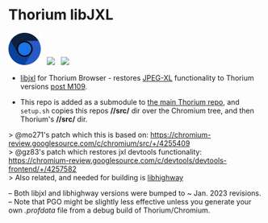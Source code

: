 # Thorium libJXL

<img src="https://raw.githubusercontent.com/Alex313031/Thorium/main/logos/NEW/thorium.svg" width="64">&nbsp;&nbsp;&nbsp;<img src="https://raw.githubusercontent.com/Alex313031/thorium-libjxl/main/plus-sign.svg" width="64">&nbsp;&nbsp;&nbsp;<img src="https://raw.githubusercontent.com/Alex313031/thorium-libjxl/main/JPEG_XL_logo.svg" width="54">

 - [libjxl](https://github.com/libjxl/libjxl) for Thorium Browser - restores [JPEG-XL](https://jpegxl.info/) functionality to Thorium versions [post M109](https://chromium-review.googlesource.com/c/chromium/src/+/4081749).

 - This repo is added as a submodule to [the main Thorium repo](https://github.com/Alex313031/Thorium), and `setup.sh` copies this repos __//src/__ dir over the
 Chromium tree, and then Thorium's __//src/__ dir.

 &#62; @mo271's patch which this is based on: https://chromium-review.googlesource.com/c/chromium/src/+/4255409 \
 &#62; @gz83's patch which restores jxl devtools functionality: https://chromium-review.googlesource.com/c/devtools/devtools-frontend/+/4257582 \
 &#62; Also related, and needed for building is [libhighway](https://github.com/google/highway)

 &ndash; Both libjxl and libhighway versions were bumped to ~ Jan. 2023 revisions. \
 &ndash; Note that PGO might be slightly less effective unless you generate your own *.profdata* file from a debug build of Thorium/Chromium.

